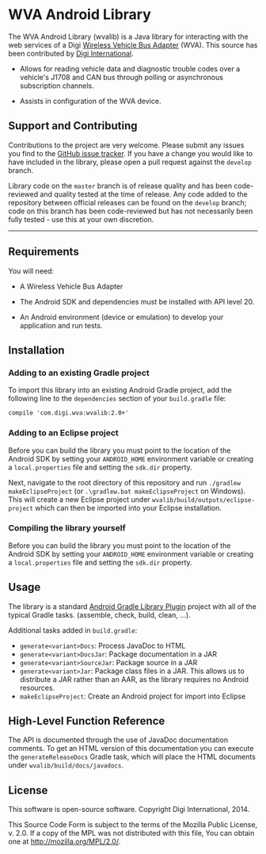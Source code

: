 WVA Android Library
===================

The WVA Android Library (wvalib) is a Java library for interacting
with the web services of a Digi [Wireless Vehicle Bus Adapter][WVA]
(WVA).  This source has been contributed by
[Digi International][Digi].

  * Allows for reading vehicle data and diagnostic trouble codes over
    a vehicle's J1708 and CAN bus through polling or asynchronous
    subscription channels.

  * Assists in configuration of the WVA device.

[Digi]: http://www.digi.com
[WVA]: http://www.digi.com/products/wireless-vehicle-bus-adapter/wireless-vehicle-bus-adapter#overview


Support and Contributing
------------------------

Contributions to the project are very welcome. Please submit any issues you
find to the [GitHub issue tracker][issues]. If you have a change you would like
to have included in the library, please open a pull request against the
`develop` branch.

Library code on the `master` branch is of release quality and has been
code-reviewed and quality tested at the time of release. Any code added to the
repository between official releases can be found on the `develop` branch; code
on this branch has been code-reviewed but has not necessarily been fully
tested - use this at your own discretion.

[issues]: https://github.com/digidotcom/wvalib/issues

---

Requirements
------------

You will need:

  * A Wireless Vehicle Bus Adapter

  * The Android SDK and dependencies must be installed with API level
    20.

  * An Android environment (device or emulation) to develop your
    application and run tests.

Installation
------------

### Adding to an existing Gradle project

To import this library into an existing Android Gradle project, add the
following line to the `dependencies` section of your `build.gradle` file:

    compile 'com.digi.wva:wvalib:2.0+'

### Adding to an Eclipse project

Before you can build the library you must point to the location of the
Android SDK by setting your `ANDROID_HOME` environment variable or
creating a `local.properties` file and setting the `sdk.dir` property.

Next, navigate to the root directory of this repository and run
`./gradlew makeEclipseProject` (or `.\gradlew.bat makeEclipseProject` on
Windows). This will create a new Eclipse project under
`wvalib/build/outputs/eclipse-project` which can then be imported into your
Eclipse installation.

### Compiling the library yourself

Before you can build the library you must point to the location of the
Android SDK by setting your `ANDROID_HOME` environment variable or
creating a `local.properties` file and setting the `sdk.dir` property.

Usage
-----

The library is a standard [Android Gradle Library Plugin][plugin]
project with all of the typical Gradle tasks. (assemble, check, build,
clean, …).

Additional tasks added in `build.gradle`:

  - `generate<variant>Docs`: Process JavaDoc to HTML
  - `generate<variant>DocsJar`: Package documentation in a JAR
  - `generate<variant>SourceJar`: Package source in a JAR
  - `generate<variant>Jar`: Package class files in a JAR. This allows
    us to distribute a JAR rather than an AAR, as the library requires
    no Android resources.
  - `makeEclipseProject`: Create an Android project for import into
    Eclipse

[plugin]: http://tools.android.com/tech-docs/new-build-system/user-guide


High-Level Function Reference
-----------------------------

The API is documented through the use of JavaDoc documentation
comments. To get an HTML version of this documentation you can execute
the `generateReleaseDocs` Gradle task, which will place the HTML
documents under `wvalib/build/docs/javadocs`.

License
-------

This software is open-source software.  Copyright Digi International, 2014.

This Source Code Form is subject to the terms of the Mozilla Public
License, v. 2.0. If a copy of the MPL was not distributed with this file,
You can obtain one at http://mozilla.org/MPL/2.0/.

